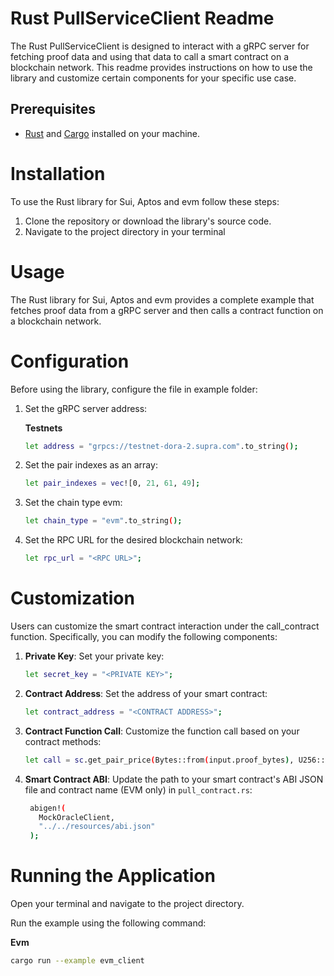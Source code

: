 # Rust PullServiceClient Readme

The Rust PullServiceClient is designed to interact with a gRPC server for fetching proof data and using that data to
call a smart contract on a blockchain network. This readme provides instructions on how to use the library and customize
certain components for your specific use case.

## Prerequisites

- [Rust](https://www.rust-lang.org/) and [Cargo](https://doc.rust-lang.org/cargo/getting-started/installation.html)
  installed on your machine.

# Installation

To use the Rust library for Sui, Aptos and evm follow these steps:

1. Clone the repository or download the library's source code.
2. Navigate to the project directory in your terminal

# Usage

The Rust library for Sui, Aptos and evm provides a complete example that fetches proof data from a gRPC server and then calls a
contract function on a blockchain network.

# Configuration

Before using the library, configure the file in example folder:

1. Set the gRPC server address:

   **Testnets**
    ```bash
    let address = "grpcs://testnet-dora-2.supra.com".to_string();
   ```

2. Set the pair indexes as an array:
    ```bash
    let pair_indexes = vec![0, 21, 61, 49];
    ```
3. Set the chain type evm:
    ```bash
    let chain_type = "evm".to_string();
   ```
4. Set the RPC URL for the desired blockchain network:
    ```bash
    let rpc_url = "<RPC URL>";
   ```

# Customization

Users can customize the smart contract interaction under the call_contract function. Specifically, you can modify the
following components:

1. **Private Key**: Set your private key:
    ```bash
    let secret_key = "<PRIVATE KEY>";
   ```

2. **Contract Address**: Set the address of your smart contract:
    ```bash
    let contract_address = "<CONTRACT ADDRESS>";
   ```

3. **Contract Function Call**: Customize the function call based on your contract methods:
    ```bash
    let call = sc.get_pair_price(Bytes::from(input.proof_bytes), U256::from(0));
   ```

4. **Smart Contract ABI**: Update the path to your smart contract's ABI JSON file and contract name (EVM only)
   in `pull_contract.rs`:
   ```bash
    abigen!(
      MockOracleClient,
      "../../resources/abi.json"
    );
   ```

# Running the Application

Open your terminal and navigate to the project directory.

Run the example using the following command:

**Evm**

```bash
cargo run --example evm_client
```